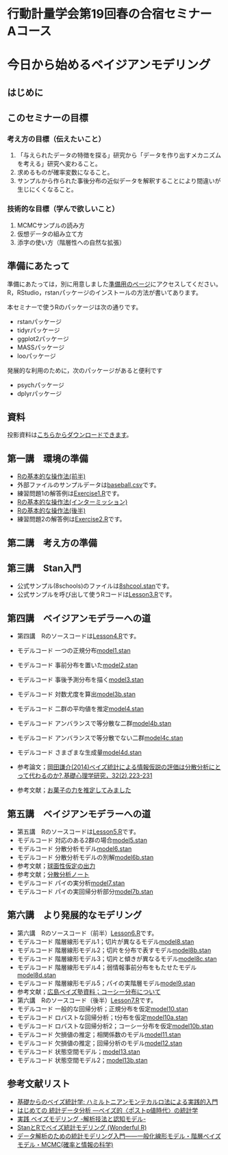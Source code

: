 # 行動計量学会第19回春の合宿セミナー　Aコース
# 今日から始めるベイジアンモデリング

## はじめに

## このセミナーの目標

### 考え方の目標（伝えたいこと）

1. 「与えられたデータの特徴を探る」研究から「データを作り出すメカニズムを考える」研究へ変わること。
2. 求めるものが確率変数になること。
3. サンプルから作られた事後分布の近似データを解釈することにより間違いが生じにくくなること。

### 技術的な目標（学んで欲しいこと）

1. MCMCサンプルの読み方
2. 仮想データの組み立て方
3. 添字の使い方（階層性への自然な拡張）


## 準備にあたって

準備にあたっては，別に用意しました[準備用のページ](junbi.md)にアクセスしてください。
R，RStudio，rstanパッケージのインストールの方法が書いてあります。

本セミナーで使うRのパッケージは次の通りです。

+ rstanパッケージ
+ tidyrパッケージ
+ ggplot2パッケージ
+ MASSパッケージ
+ looパッケージ

発展的な利用のために，次のパッケージがあると便利です
+ psychパッケージ
+ dplyrパッケージ

## 資料

投影資料は[こちらからダウンロードできます](https://goo.gl/xryO67)。

## 第一講　環境の準備

+ [Rの基本的な操作法(前半)](Lesson1.R)
+ 外部ファイルのサンプルデータは[baseball.csv](baseball.csv)です。
+ 練習問題1の解答例は[Exercise1.R](Exercise1.R)です。
+ [Rの基本的な操作法(インターミッション)](InterMission.R)
+ [Rの基本的な操作法(後半)](Lesson2.R)
+ 練習問題2の解答例は[Exercise2.R](Exercise2.R)です。

## 第二講　考え方の準備
## 第三講　Stan入門

+ 公式サンプル(8schools)のファイルは[8shcool.stan](8school.stan)です。
+ 公式サンプルを呼び出して使うRコードは[Lesson3.R](Lesson3.R)です。

## 第四講　ベイジアンモデラーへの道

+ 第四講　Rのソースコードは[Lesson4.R](Lesson4.R)です。
+ モデルコード 一つの正規分布[model1.stan](model1.stan)
+ モデルコード 事前分布を置いた[model2.stan](model2.stan)
+ モデルコード 事後予測分布を描く[model3.stan](model3.stan)
+ モデルコード 対数尤度を算出[model3b.stan](model3b.stan)
+ モデルコード 二群の平均値を推定[model4.stan](model4.stan)
+ モデルコード アンバランスで等分散な二群[model4b.stan](model4b.stan)
+ モデルコード アンバランスで等分散でない二群[model4c.stan](model3c.stan)
+ モデルコード さまざまな生成量[model4d.stan](model4d.stan)

+ 参考論文；[岡田謙介(2014)ベイズ統計による情報仮説の評価は分散分析にとって代わるのか?,基礎心理学研究，32(2),223-231](http://www3.psy.senshu-u.ac.jp/~ken/JJPS2014.pdf)
+ 参考文献；[お菓子の力を推定してみました](http://qiita.com/painomi2/items/8827611c344258b715c7)

## 第五講　ベイジアンモデラーへの道

+ 第五講　Rのソースコードは[Lesson5.R](Lesson5.R)です。
+ モデルコード 対応のある2群の場合[model5.stan](model5.stan)
+ モデルコード 分散分析モデル[model6.stan](model6.stan)
+ モデルコード 分散分析モデルの別解[model6b.stan](model6b.stan)
+ 参考文献；[球面性仮定の出力](http://riseki.php.xdomain.jp/index.php?ANOVA君%2F球面性検定の出力)
+ 参考文献；[分散分析ノート](http://ofmind.net/doc/anova-note)
+ モデルコード パイの実分析[model7.stan](model7.stan)
+ モデルコード パイの実回帰分析部分[model7b.stan](model7.stan)

## 第六講　より発展的なモデリング

+ 第六講　Rのソースコード（前半）[Lesson6.R](Lesson6.R)です。
+ モデルコード 階層線形モデル1；切片が異なるモデル[model8.stan](model8.stan)
+ モデルコード 階層線形モデル2；切片を分布で表すモデル[model8b.stan](model8b.stan)
+ モデルコード 階層線形モデル3；切片と傾きが異なるモデル[model8c.stan](model8c.stan)
+ モデルコード 階層線形モデル4；弱情報事前分布をもたせたモデル[model8d.stan](model8d.stan)
+ モデルコード 階層線形モデル5；パイの実階層モデル[model9.stan](model9.stan)
+ 参考文献；[広島ベイズ塾資料；コーシー分布について](http://www.slideshare.net/KojiKosugi/cauchy20150726)
+ 第六講　Rのソースコード（後半）[Lesson7.R](Lesson7.R)です。
+ モデルコード 一般的な回帰分析；正規分布を仮定[model10.stan](model10.stan)
+ モデルコード ロバストな回帰分析；t分布を仮定[model10a.stan](model10a.stan)
+ モデルコード ロバストな回帰分析2；コーシー分布を仮定[model10b.stan](model10b.stan)
+ モデルコード 欠損値の推定；相関係数のモデル[model11.stan](model11.stan)
+ モデルコード 欠損値の推定；回帰分析のモデル[model12.stan](model12.stan)
+ モデルコード 状態空間モデル；[model13.stan](model13.stan)
+ モデルコード 状態空間モデル2；[model13b.stan](model13b.stan)

## 参考文献リスト

+ [基礎からのベイズ統計学: ハミルトニアンモンテカルロ法による実践的入門](http://amzn.to/2kPUcs6)
+ [はじめての 統計データ分析 ―ベイズ的〈ポストp値時代〉の統計学](http://amzn.to/2loRNs3)
+ [実践 ベイズモデリング -解析技法と認知モデル- ](http://amzn.to/2kEORmB)
+ [StanとRでベイズ統計モデリング (Wonderful R)](http://amzn.to/2kET7CH)
+ [データ解析のための統計モデリング入門――一般化線形モデル・階層ベイズモデル・MCMC(確率と情報の科学)](http://amzn.to/2lRW5sr)





